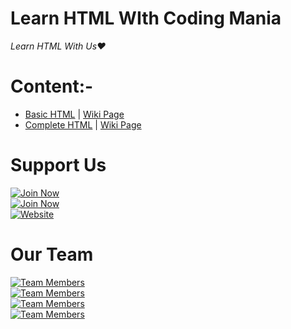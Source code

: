 # Learn HTML WIth Coding Mania
*Learn HTML With Us❤️*

# Content:-
* [Basic HTML](https://github.com/Coding-Mania/HTML/blob/main/Basic%20HTML) | [Wiki Page](https://github.com/Coding-Mania/HTML/wiki/Basic-HTML)
* [Complete HTML](https://github.com/Coding-Mania/HTML/blob/main/Complete%20HTML) | [Wiki Page](https://github.com/Coding-Mania/HTML/wiki/Complete-HTML)


# Support Us
[![Join Now](https://img.shields.io/badge/Telegram%20Channel-Join%20Now-blue?logo=telegram&style=for-the-badge)](https://t.me/codingmania_tech)
<br>
[![Join Now](https://img.shields.io/badge/Telegram%20Group-Join%20Now-red?logo=telegram&style=for-the-badge)](https://t.me/codingmaniatech)
<br>
[![Website](https://img.shields.io/badge/Official%20Website-Visit%20Now-blue?logo=git&style=for-the-badge)](https://codingmania.tech)

# Our Team
[![Team Members](https://img.shields.io/badge/Owner-Bhivoor-orange?style=for-the-badge)](https://t.me/Bhivorsinghrajpoot)
<br>
[![Team Members](https://img.shields.io/badge/Python%20Dev-CyberBoyAyush-orange?style=for-the-badge)](https://t.me/CyberbOyAyush)
<br>
[![Team Members](https://img.shields.io/badge/Web%20Dev-Anshu-orange?style=for-the-badge)](https://t.me/anshu594)
<br>
[![Team Members](https://img.shields.io/badge/Pro%20Coder-Rakesh%20Raj-orange?style=for-the-badge)](https://t.me/Rakesh_Raj)
